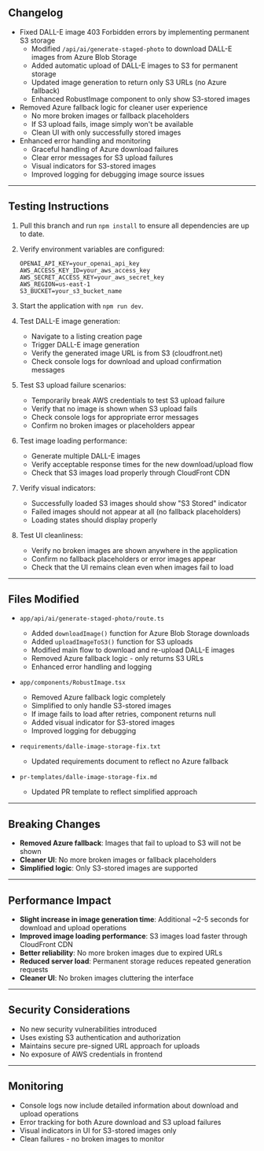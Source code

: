 ## Changelog

- Fixed DALL-E image 403 Forbidden errors by implementing permanent S3 storage
  - Modified `/api/ai/generate-staged-photo` to download DALL-E images from Azure Blob Storage
  - Added automatic upload of DALL-E images to S3 for permanent storage
  - Updated image generation to return only S3 URLs (no Azure fallback)
  - Enhanced RobustImage component to only show S3-stored images
- Removed Azure fallback logic for cleaner user experience
  - No more broken images or fallback placeholders
  - If S3 upload fails, image simply won't be available
  - Clean UI with only successfully stored images
- Enhanced error handling and monitoring
  - Graceful handling of Azure download failures
  - Clear error messages for S3 upload failures
  - Visual indicators for S3-stored images
  - Improved logging for debugging image source issues

---

## Testing Instructions

1. Pull this branch and run `npm install` to ensure all dependencies are up to date.

2. Verify environment variables are configured:
   ```
   OPENAI_API_KEY=your_openai_api_key
   AWS_ACCESS_KEY_ID=your_aws_access_key
   AWS_SECRET_ACCESS_KEY=your_aws_secret_key
   AWS_REGION=us-east-1
   S3_BUCKET=your_s3_bucket_name
   ```

3. Start the application with `npm run dev`.

4. Test DALL-E image generation:
   - Navigate to a listing creation page
   - Trigger DALL-E image generation
   - Verify the generated image URL is from S3 (cloudfront.net)
   - Check console logs for download and upload confirmation messages

5. Test S3 upload failure scenarios:
   - Temporarily break AWS credentials to test S3 upload failure
   - Verify that no image is shown when S3 upload fails
   - Check console logs for appropriate error messages
   - Confirm no broken images or placeholders appear

6. Test image loading performance:
   - Generate multiple DALL-E images
   - Verify acceptable response times for the new download/upload flow
   - Check that S3 images load properly through CloudFront CDN

7. Verify visual indicators:
   - Successfully loaded S3 images should show "S3 Stored" indicator
   - Failed images should not appear at all (no fallback placeholders)
   - Loading states should display properly

8. Test UI cleanliness:
   - Verify no broken images are shown anywhere in the application
   - Confirm no fallback placeholders or error images appear
   - Check that the UI remains clean even when images fail to load

---

## Files Modified

- `app/api/ai/generate-staged-photo/route.ts`
  - Added `downloadImage()` function for Azure Blob Storage downloads
  - Added `uploadImageToS3()` function for S3 uploads
  - Modified main flow to download and re-upload DALL-E images
  - Removed Azure fallback logic - only returns S3 URLs
  - Enhanced error handling and logging

- `app/components/RobustImage.tsx`
  - Removed Azure fallback logic completely
  - Simplified to only handle S3-stored images
  - If image fails to load after retries, component returns null
  - Added visual indicator for S3-stored images
  - Improved logging for debugging

- `requirements/dalle-image-storage-fix.txt`
  - Updated requirements document to reflect no Azure fallback

- `pr-templates/dalle-image-storage-fix.md`
  - Updated PR template to reflect simplified approach

---

## Breaking Changes

- **Removed Azure fallback**: Images that fail to upload to S3 will not be shown
- **Cleaner UI**: No more broken images or fallback placeholders
- **Simplified logic**: Only S3-stored images are supported

---

## Performance Impact

- **Slight increase in image generation time**: Additional ~2-5 seconds for download and upload operations
- **Improved image loading performance**: S3 images load faster through CloudFront CDN
- **Better reliability**: No more broken images due to expired URLs
- **Reduced server load**: Permanent storage reduces repeated generation requests
- **Cleaner UI**: No broken images cluttering the interface

---

## Security Considerations

- No new security vulnerabilities introduced
- Uses existing S3 authentication and authorization
- Maintains secure pre-signed URL approach for uploads
- No exposure of AWS credentials in frontend

---

## Monitoring

- Console logs now include detailed information about download and upload operations
- Error tracking for both Azure download and S3 upload failures
- Visual indicators in UI for S3-stored images only
- Clean failures - no broken images to monitor 